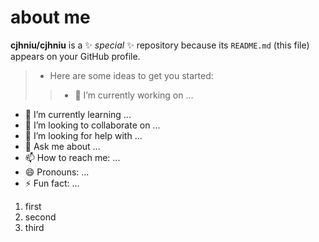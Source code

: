 # about me


**cjhniu/cjhniu** is a ✨ _special_ ✨ repository because its `README.md` (this file) appears on your GitHub profile.

> - Here are some ideas to get you started:
>
>>- 🔭 I’m currently working on ...
- 🌱 I’m currently learning ...
- 👯 I’m looking to collaborate on ...
- 🤔 I’m looking for help with ...
- 💬 Ask me about ...
- 📫 How to reach me: ...
- 😄 Pronouns: ...
- ⚡ Fun fact: ...
1. first
1. second
5. third

